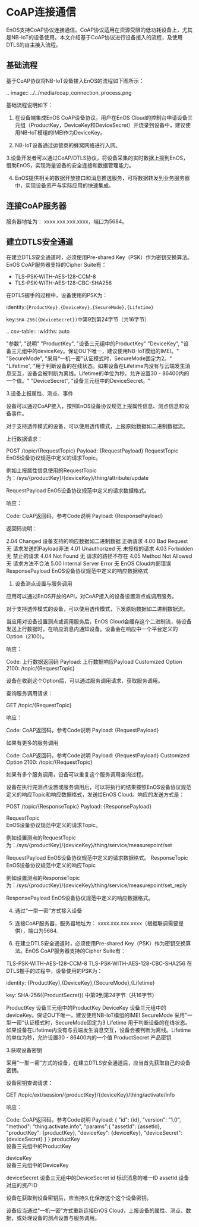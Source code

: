 # CoAP连接通信

EnOS支持CoAP协议连接通信。CoAP协议适用在资源受限的低功耗设备上，尤其是NB-IoT的设备使用。本文介绍基于CoAP协议进行设备接入的流程，及使用DTLS的自主接入流程。

## 基础流程

基于CoAP协议将NB-IoT设备接入EnOS的流程如下图所示：

.. image:: ../../media/coap_connection_process.png

基础流程说明如下：

1. 在设备端集成EnOS CoAP设备协议。用户在EnOS Cloud的控制台申请设备三元组（ProductKey，DeviceKey和DeviceSecret）并烧录到设备中，建议使用NB-IoT模组的IMEI作为DeviceKey。

2. NB-IoT设备通过运营商的蜂窝网络进行入网。
   
3.设备开发者可以通过CoAP/DTLS协议，将设备采集的实时数据上报到EnOS，借助EnOS，实现海量设备的安全连接和数据管理能力。
   
4. EnOS提供相关的数据开放接口和消息推送服务，可将数据转发到业务服务器中，实现设备资产与实际应用的快速集成。

## 连接CoAP服务器

服务器地址为： xxxx.xxx.xxx.xxxx，端口为5684。

## 建立DTLS安全通道

在建立DTLS安全通道时，必须使用Pre-shared Key（PSK）作为密钥交换算法。EnOS CoAP服务器支持的Cipher Suite有：

- TLS-PSK-WITH-AES-128-CCM-8
- TLS-PSK-WITH-AES-128-CBC-SHA256
  
在DTLS握手的过程中，设备使用的PSK为：

identity:`{ProductKey},{DeviceKey},{SecureMode},{Lifetime}`

key:`SHA-256({DeviceSecret})`中第9到第24字节（共16字节）

.. csv-table::
   :widths: auto

   "参数", "说明"
   "ProductKey", "设备三元组中的ProductKey"
   "DeviceKey",	"设备三元组中的deviceKey。保证OU下唯一，建议使用NB-IoT模组的IMEI。"
   "SecureMode", "采用“一机一密”认证模式时，SecureMode固定为2。"
   "Lifetime", "用于判断设备的在线状态。如果设备在Lifetime内没有与云端发生消息交互，设备会被判断为离线。Lifetime的单位为秒，允许设置30 - 86400内的一个值。"
   "DeviceSecret", "设备三元组中的DeviceSecret。"

3.设备上报属性、测点、事件

设备可以通过CoAP接入，按照EnOS设备协议规范上报属性信息、测点信息和设备事件。

对于支持透传模式的设备，可以使用透传模式，上报原始数据如二进制数据流。

 

上行数据请求：

POST /topic/{RequestTopic}
Payload: {RequestPayload}
RequestTopic	
EnOS设备协议规范中定义的请求Topic。

例如上报属性信息使用的RequestTopic为：/sys/{productKey}/{deviceKey}/thing/attribute/update

RequestPayload	EnOS设备协议规范中定义的请求数据格式。
 

响应：

Code: CoAP返回码，参考Code说明
Payload: {ResponsePayload}
 

返回码说明：

2.04	Changed	设备支持的响应数据如二进制数据	正确请求
4.00	Bad Request	无	请求发送的Payload非法
4.01	Unauthorized	无	未授权的请求
4.03	Forbidden	无	禁止的请求
4.04	Not Found	无	请求的路径不存在
4.05	Method Not Allowed	无	请求方法不合法
5.00	Internal Server Error	无	EnOS Cloud内部错误
ResponsePayload	
EnOS设备协议规范中定义的响应数据格式

 

 

1. 设备测点设置与服务调用

应用可以通过EnOS开放的API，对CoAP接入的设备设置测点或调用服务。

对于支持透传模式的设备，可以使用透传模式，下发原始数据如二进制数据流。

当应用对设备设置测点或调用服务后，EnOS Cloud会缓存这个二进制流，待设备发送上行数据时，在响应消息内通知设备。设备会在响应中一个平台定义的Option（2100）。

响应：

Code: 上行数据返回码
Payload: 上行数据响应Payload
Customized Option 2100: /topic/{RequestTopic}
 


设备在收到这个Option后，可以通过服务调用请求，获取服务调用。

查询服务调用请求：

GET /topic/{RequestTopic}

响应：

Code: CoAP返回码，参考Code说明
Payload: {RequestPayload}

如果有更多的服务调用

 

Code: CoAP返回码，参考Code说明
Payload: {RequestPayload}
Customized Option 2100: /topic/{RequestTopic}
 

如果有多个服务调用，设备可以重复这个服务调用查询过程。

 

设备在执行完测点设置或服务调用后，可以将执行的结果按照EnOS设备协议规范定义的响应Topic和响应数据格式，发送给EnOS Cloud。响应的发送方式是：

POST /topic/{ResponseTopic}
Payload: {ResponsePayload}
 

 

RequestTopic	
EnOS设备协议规范中定义的请求Topic。

例如设置测点的RequestTopic为：/sys/{productKey}/{deviceKey}/thing/service/measurepoint/set

RequestPayload	EnOS设备协议规范中定义的请求数据格式。
ResponseTopic	
EnOS设备协议规范中定义的响应Topic

例如设置测点的ResponseTopic为：/sys/{productKey}/{deviceKey}/thing/service/measurepoint/set_reply

ResponsePayload	EnOS设备协议规范中定义的响应数据格式。
 

4. 通过“一型一密”方式接入设备
1. 连接CoAP服务器，服务器地址为： xxxx.xxx.xxx.xxxx（根据联调需要提供），端口为5684.

2. 在建立DTLS安全通道时，必须使用Pre-shared Key（PSK）作为密钥交换算法。EnOS CoAP服务器支持的Cipher Suite有：

TLS-PSK-WITH-AES-128-CCM-8
TLS-PSK-WITH-AES-128-CBC-SHA256
在DTLS握手的过程中，设备使用的PSK为：

identity: {ProductKey},{DeviceKey},{SecureMode},{Lifetime}

key: SHA-256({ProductSecret}) 中第9到第24字节（共16字节）

ProductKey	设备三元组中的ProductKey
DeviceKey	设备三元组中的deviceKey。保证OU下唯一，建议使用NB-IoT模组的IMEI
SecureMode	采用”一型一密“认证模式时，SecureMode固定为3
Lifetime	用于判断设备的在线状态。如果设备在Lifetime内没有与云端发生消息交互，设备会被判断为离线。Lifetime的单位为秒，允许设置30 - 86400内的一个值
ProductSecret	产品密钥

3.获取设备密钥

采用“一型一密”方式的设备，在建立DTLS安全通道后，应当首先获取自己的设备密钥。

设备密钥查询请求：

GET /topic/ext/session/{productKey}/{deviceKey}/thing/activate/info
 

响应：

Code: CoAP返回码，参考Code说明
Payload: {
    "id": {id},
    "version": "1.0",
    "method": "thing.activate.info",
    "params":{
        "assetId": {assetId},
        "productKey": {productKey},
        "deviceKey": {deviceKey},
        "deviceSecret": {deviceSecret}
    }
}
productKey	
设备三元组中的ProductKey

deviceKey	
设备三元组中的DeviceKey

deviceSecret	设备三元组中的DeviceSecret
id	标识消息的唯一ID
assetId	设备对应的资产ID
 

设备在获取到设备密钥后，应当持久化保存这个这个设备密钥。

设备应当通过“一机一密”方式重新连接EnOS Cloud，上报设备的属性、测点、数据，或处理设备的测点设置与服务调用。
